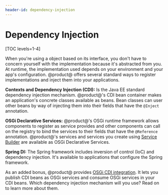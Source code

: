 ```yaml
---
header-id: dependency-injection
---
```


# Dependency Injection

[TOC levels=1-4]

When you're using a object based on its interface, you don't have to concern
yourself with the implementation because it's abstracted from you. At runtime,
the implementation used depends on your environment and your app's
configuration. @product@ offers several standard ways to register
implementations and inject them into your applications. 

**Contexts and Dependency Injection (CDI):** Is the Java EE standard dependency 
injection mechanism. @product@'s CDI bean container makes an application's
concrete classes available as beans. Bean classes can user other beans by way of
injecting them into their fields that have the `@Inject` annotation. 

**OSGi Declarative Services:** @product@'s OSGi runtime framework allows 
components to register as service provides and other components can call on the
registry to bind the services to their fields that have the `@Reference`
annotation. @product@'s services and services you create using [Service
Builder](/docs/7-2/appdev/-/knowledge_base/a/service-builder) are available as
OSGi Declarative Services. 

**Spring DI:** The Spring framework includes inversion of control (IoC) and 
dependency injection. It's available to applications that configure the Spring
framework.  

As an added bonus, @product@ provides [OSGi CDI
integration](/docs/7-2/frameworks/-/knowledge_base/f/osgi-cdi-integration). It
lets you publish CDI beans as OSGi services and consume OSGi services in your
CDI beans. Which dependency injection mechanism will you use? Read on to learn
more about them. 
